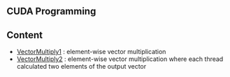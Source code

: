 ## CUDA Programming 

## Content 

- [VectorMultiply1](https://github.com/BahaaKaaki/CUDA/blob/master/VectorMultiply1.cu) : element-wise vector multiplication
- [VectorMultiply2](https://github.com/BahaaKaaki/CUDA/blob/master/VectorMultiply2.cu) :  element-wise vector multiplication where each thread calculated two elements of the output vector 
